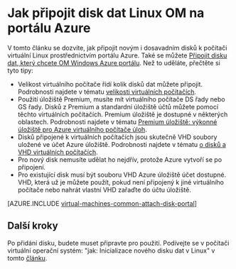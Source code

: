 <properties
    pageTitle="Připojení dat disku Linux OM | Microsoft Azure"
    description="Jak připojit nové nebo existující data disku Linux OM na portálu Azure pomocí nasazení modelu správce prostředků."
    services="virtual-machines-linux"
    documentationCenter=""
    authors="cynthn"
    manager="timlt"
    editor=""
    tags="azure-resource-manager"/>

<tags
    ms.service="virtual-machines-linux"
    ms.workload="infrastructure-services"
    ms.tgt_pltfrm="vm-linux"
    ms.devlang="na"
    ms.topic="article"
    ms.date="07/06/2016"
    ms.author="cynthn"/>

# <a name="how-to-attach-a-data-disk-to-a-linux-vm-in-the-azure-portal"></a>Jak připojit disk dat Linux OM na portálu Azure

V tomto článku se dozvíte, jak připojit novým i dosavadním disků k počítači virtuální Linux prostřednictvím portálu Azure. Také se můžete [Připojit disku dat, který chcete OM Windows Azure portálu](virtual-machines-windows-attach-disk-portal.md). Než to uděláte, přečtěte si tyto tipy:

- Velikost virtuálního počítače řídí kolik disků dat můžete připojit. Podrobnosti najdete v tématu [velikosti virtuálních počítačích](virtual-machines-linux-sizes.md).
- Použití úložiště Premium, musíte mít virtuálního počítače DS řady nebo GS řady. Disků z Premium a standardní úložiště účtů můžete pomocí těchto virtuálních počítačích. Premium úložiště je dostupné v některých oblastech. Podrobnosti najdete v tématu [Premium úložiště: výkonné úložiště pro Azure virtuálního počítače úloh](../storage/storage-premium-storage.md).
- Disků připojené k virtuálních počítačích jsou skutečně VHD soubory uložené ve účet Azure úložiště. Podrobnosti najdete v tématu [o disků a VHD virtuálních počítačích](virtual-machines-linux-about-disks-vhds.md).
- Pro nový disk nemusíte udělat ho nejdřív, protože Azure vytvoří se po připojení.
- Pro existující disk musí být souboru VHD Azure úložiště účet dostupné. VHD, která už je můžete použít, pokud není připojený k jiné virtuálního počítače nebo nahrát vlastní VHD zařaďte do účtu úložiště.


[AZURE.INCLUDE [virtual-machines-common-attach-disk-portal](../../includes/virtual-machines-common-attach-disk-portal.md)]

## <a name="next-steps"></a>Další kroky

Po přidání disku, budete muset připravte pro použití. Podívejte se v počítači virtuální operační systém: "jak: Inicializace nového disku dat v Linux" v tomto [článku](virtual-machines-linux-classic-attach-disk.md#how-to-initialize-a-new-data-disk-in-linux).
